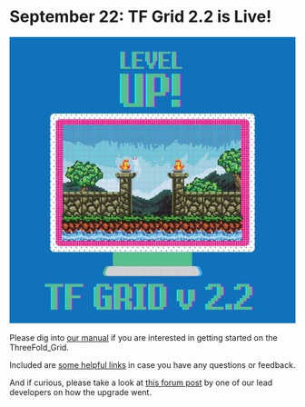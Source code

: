 # September 22: TF Grid 2.2 is Live!

![](img/tfgrid22live.jpg)

Please dig into [our manual](intro) if you are interested in getting started on the ThreeFold_Grid.

Included are [some helpful links](sdk:community) in case you have any questions or feedback.

And if curious, please take a look at [this forum post](https://forum.threefold.io/t/tfgrid-2-2-0-release-announce/615/3?u=zaibon) by one of our lead developers on how the upgrade went.